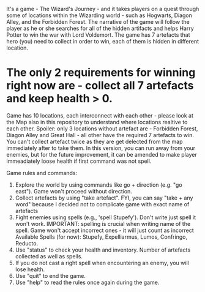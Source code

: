It's a game - The Wizard's Journey - and it takes players on a quest through some of locations within the Wizarding world - such as Hogwarts, Diagon Alley, and the Forbidden Forest. The narrative of the game will follow the player as he or she searches for all of the hidden artifacts and helps Harry Potter to win the war with Lord Voldemort. 
The game has 7 artefacts that hero (you) need to collect in order to win, each of them is hidden in different location. 
# The only 2 requirements for winning right now are - collect all 7 artefacts and keep health > 0. 
Game has 10 locations, each interconnect with each other - please look at the Map also in this repository to understand where locations realtive to each other. 
Spoiler: only 3 locations without artefact are - Forbidden Forest, Diagon Alley and Great Hall - all other have the required 7 artefacts to win. 
You can't collect artefact twice as they are get delected from the map immediately after to take them. In this version, you can run away from your enemies, but for the future improvement, it can be amended to make player immeadiately loose health if first command was not spell. 


Game rules and commands:
1. Explore the world by using commands like go + direction (e.g. "go east"). Game won't proceed without direction.
2. Collect artefacts by using "take artefact". FYI, you can say "take + any word" because I decided not to complicate game with exact name of artefacts 
3. Fight enemies using spells (e.g., 'spell Stupefy'). Don't write just spell it won't work. IMPORTANT: spelling is crucial when writing name of the spell. Game won't accept incorrect ones - it will just count as incorrect
Available Spells (for now): Stupefy, Expelliarmus, Lumos, Confringo, Reducto.
4. Use "status" to check your health and inventory. Number of artefacts collected as well as spells. 
5. If you do not cast a right spell when encountering an enemy, you will lose health. 
6. Use "quit" to end the game.
7. Use "help" to read the rules once again during the game.





